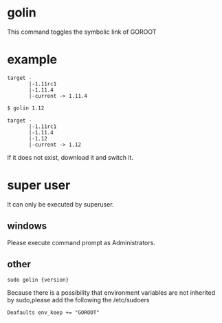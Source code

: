 # golin

This command toggles the symbolic link of GOROOT

# example

```
target -
       |-1.11rc1
       |-1.11.4
       |-current -> 1.11.4
```

```bash
$ golin 1.12
```

```
target -
       |-1.11rc1
       |-1.11.4
       |-1.12
       |-current -> 1.12
```

If it does not exist, download it and switch it.


# super user

It can only be executed by superuser.

## windows

Please execute command prompt as Administrators.

## other

```
sudo golin {version}
```

Because there is a possibility that environment variables are not inherited by sudo,please add the following the /etc/sudoers

```
Deafaults env_keep += "GOROOT"
```


